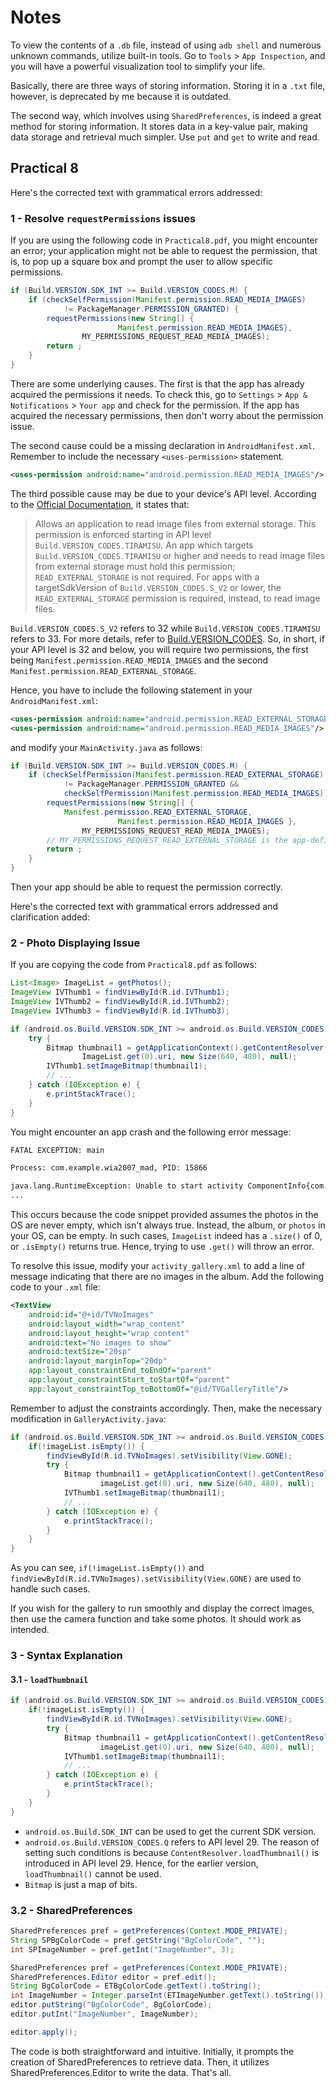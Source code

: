 # Notes

To view the contents of a `.db` file, instead of using `adb shell` and numerous unknown commands, utilize built-in tools. Go to `Tools` > `App Inspection`, and you will have a powerful visualization tool to simplify your life.

Basically, there are three ways of storing information. Storing it in a `.txt` file, however, is deprecated by me because it is outdated.

The second way, which involves using `SharedPreferences`, is indeed a great method for storing information. It stores data in a key-value pair, making data storage and retrieval much simpler. Use `put` and `get` to write and read.

## Practical 8

Here's the corrected text with grammatical errors addressed:

### 1 - Resolve `requestPermissions` issues

If you are using the following code in `Practical8.pdf`, you might encounter an error; your application might not be able to request the permission, that is, to pop up a square box and prompt the user to allow specific permissions.

```java
if (Build.VERSION.SDK_INT >= Build.VERSION_CODES.M) {
    if (checkSelfPermission(Manifest.permission.READ_MEDIA_IMAGES)
            != PackageManager.PERMISSION_GRANTED) {
        requestPermissions(new String[] {
                        Manifest.permission.READ_MEDIA_IMAGES},
                MY_PERMISSIONS_REQUEST_READ_MEDIA_IMAGES);
        return ;
    }
}
```

There are some underlying causes. The first is that the app has already acquired the permissions it needs. To check this, go to `Settings` > `App & Notifications` > `Your app` and check for the permission. If the app has acquired the necessary permissions, then don't worry about the permission issue.

The second cause could be a missing declaration in `AndroidManifest.xml`. Remember to include the necessary `<uses-permission>` statement.

```xml
<uses-permission android:name="android.permission.READ_MEDIA_IMAGES"/>
```

The third possible cause may be due to your device's API level. According to the [Official Documentation](https://developer.android.com/reference/android/Manifest.permission#READ_MEDIA_IMAGES), it states that:

> Allows an application to read image files from external storage.
> This permission is enforced starting in API level `Build.VERSION_CODES.TIRAMISU`. An app which targets `Build.VERSION_CODES.TIRAMISU` or higher and needs to read image files from external storage must hold this permission; `READ_EXTERNAL_STORAGE` is not required. For apps with a targetSdkVersion of `Build.VERSION_CODES.S_V2` or lower, the `READ_EXTERNAL_STORAGE` permission is required, instead, to read image files.

`Build.VERSION_CODES.S_V2` refers to 32 while `Build.VERSION_CODES.TIRAMISU` refers to 33. For more details, refer to [Build.VERSION_CODES](https://developer.android.com/reference/android/os/Build.VERSION_CODES). So, in short, if your API level is 32 and below, you will require two permissions, the first being `Manifest.permission.READ_MEDIA_IMAGES` and the second `Manifest.permission.READ_EXTERNAL_STORAGE`.

Hence, you have to include the following statement in your `AndroidManifest.xml`:

```xml
<uses-permission android:name="android.permission.READ_EXTERNAL_STORAGE" />
<uses-permission android:name="android.permission.READ_MEDIA_IMAGES"/>
```

and modify your `MainActivity.java` as follows:

```java
if (Build.VERSION.SDK_INT >= Build.VERSION_CODES.M) {
    if (checkSelfPermission(Manifest.permission.READ_EXTERNAL_STORAGE)
            != PackageManager.PERMISSION_GRANTED &&
            checkSelfPermission(Manifest.permission.READ_MEDIA_IMAGES)) {
        requestPermissions(new String[] { 
            Manifest.permission.READ_EXTERNAL_STORAGE,
                        Manifest.permission.READ_MEDIA_IMAGES },
                MY_PERMISSIONS_REQUEST_READ_MEDIA_IMAGES);
        // MY_PERMISSIONS_REQUEST_READ_EXTERNAL_STORAGE is the app-defined int constant
        return ;
    }
}
```

Then your app should be able to request the permission correctly.

Here's the corrected text with grammatical errors addressed and clarification added:

### 2 - Photo Displaying Issue

If you are copying the code from `Practical8.pdf` as follows:

```java
List<Image> ImageList = getPhotos();
ImageView IVThumb1 = findViewById(R.id.IVThumb1);
ImageView IVThumb2 = findViewById(R.id.IVThumb2);
ImageView IVThumb3 = findViewById(R.id.IVThumb3);

if (android.os.Build.VERSION.SDK_INT >= android.os.Build.VERSION_CODES.Q) {
    try {
        Bitmap thumbnail1 = getApplicationContext().getContentResolver().loadThumbnail(
                ImageList.get(0).uri, new Size(640, 480), null);
        IVThumb1.setImageBitmap(thumbnail1);
        // ...
    } catch (IOException e) {
        e.printStackTrace();
    }
}
```

You might encounter an app crash and the following error message:

```bash
FATAL EXCEPTION: main

Process: com.example.wia2007_mad, PID: 15866

java.lang.RuntimeException: Unable to start activity ComponentInfo{com.example.wia2007_mad/com.example.wia2007_mad.GalleryActivity}: java.lang.IndexOutOfBoundsException: Index: 0, Size: 0
...
```

This occurs because the code snippet provided assumes the photos in the OS are never empty, which isn't always true. Instead, the album, or `photos` in your OS, can be empty. In such cases, `ImageList` indeed has a `.size()` of 0, or `.isEmpty()` returns true. Hence, trying to use `.get()` will throw an error.

To resolve this issue, modify your `activity_gallery.xml` to add a line of message indicating that there are no images in the album. Add the following code to your `.xml` file:

```xml
<TextView
    android:id="@+id/TVNoImages"
    android:layout_width="wrap_content"
    android:layout_height="wrap_content"
    android:text="No images to show"
    android:textSize="20sp"
    android:layout_marginTop="20dp"
    app:layout_constraintEnd_toEndOf="parent"
    app:layout_constraintStart_toStartOf="parent"
    app:layout_constraintTop_toBottomOf="@id/TVGalleryTitle"/>
```

Remember to adjust the constraints accordingly. Then, make the necessary modification in `GalleryActivity.java`:

```java
if (android.os.Build.VERSION.SDK_INT >= android.os.Build.VERSION_CODES.Q) {
    if(!imageList.isEmpty()) {
        findViewById(R.id.TVNoImages).setVisibility(View.GONE);
        try {
            Bitmap thumbnail1 = getApplicationContext().getContentResolver().loadThumbnail(
                    imageList.get(0).uri, new Size(640, 480), null);
            IVThumb1.setImageBitmap(thumbnail1);
            // ...
        } catch (IOException e) {
            e.printStackTrace();
        }
    }
}
```

As you can see, `if(!imageList.isEmpty())` and `findViewById(R.id.TVNoImages).setVisibility(View.GONE)` are used to handle such cases.

If you wish for the gallery to run smoothly and display the correct images, then use the camera function and take some photos. It should work as intended.

### 3 - Syntax Explanation

#### 3.1 - `loadThumbnail`

```java
if (android.os.Build.VERSION.SDK_INT >= android.os.Build.VERSION_CODES.Q) {
    if(!imageList.isEmpty()) {
        findViewById(R.id.TVNoImages).setVisibility(View.GONE);
        try {
            Bitmap thumbnail1 = getApplicationContext().getContentResolver().loadThumbnail(
                    imageList.get(0).uri, new Size(640, 480), null);
            IVThumb1.setImageBitmap(thumbnail1);
            // ...
        } catch (IOException e) {
            e.printStackTrace();
        }
    }
}
```

- `android.os.Build.SDK_INT` can be used to get the current SDK version.
- `android.os.Build.VERSION_CODES.Q` refers to API level 29. The reason of setting such conditions is because `ContentResolver.loadThumbnail()` is introduced in API level 29. Hence, for the earlier version, `loadThumbnail()` cannot be used.
- `Bitmap` is just a map of bits.

### 3.2 - SharedPreferences

```java
SharedPreferences pref = getPreferences(Context.MODE_PRIVATE);
String SPBgColorCode = pref.getString("BgColorCode", "");
int SPImageNumber = pref.getInt("ImageNumber", 3);
```

```java
SharedPreferences pref = getPreferences(Context.MODE_PRIVATE);
SharedPreferences.Editor editor = pref.edit();
String BgColorCode = ETBgColorCode.getText().toString();
int ImageNumber = Integer.parseInt(ETImageNumber.getText().toString());
editor.putString("BgColorCode", BgColorCode);
editor.putInt("ImageNumber", ImageNumber);

editor.apply();
```

The code is both straightforward and intuitive. Initially, it prompts the creation of SharedPreferences to retrieve data. Then, it utilizes SharedPreferences.Editor to write the data. That's all.

